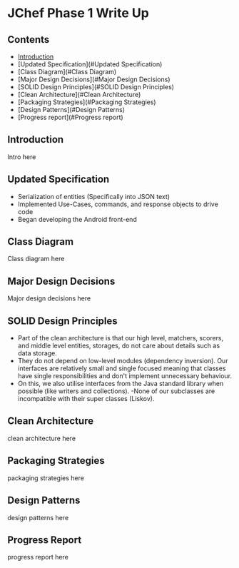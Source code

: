 # JChef Phase 1 Write Up

## Contents

* [Introduction](#introduction)
* [Updated Specification](#Updated Specification)
* [Class Diagram](#Class Diagram)
* [Major Design Decisions](#Major Design Decisions)
* [SOLID Design Principles](#SOLID Design Principles)
* [Clean Architecture](#Clean Architecture)
* [Packaging Strategies](#Packaging Strategies)
* [Design Patterns](#Design Patterns)
* [Progress report](#Progress report)

## Introduction

Intro here

## Updated Specification
- Serialization of entities (Specifically into JSON text)
- Implemented Use-Cases, commands, and response objects to drive code
- Began developing the Android front-end 


## Class Diagram

Class diagram here

## Major Design Decisions

Major design decisions here

## SOLID Design Principles
- Part of the clean architecture is that our high level, matchers, scorers, and middle level entities, storages, do not care about details such as data storage. 
- They do not depend on low-level modules (dependency inversion). Our interfaces are relatively small and single focused meaning that classes have single responsibilities and don't implement unnecessary behaviour. 
- On this, we also utilise interfaces from the Java standard library when possible (like writers and collections). 
-None of our subclasses are incompatible with their super classes (Liskov).


## Clean Architecture

clean architecture here

## Packaging Strategies

packaging strategies here

## Design Patterns

design patterns here

## Progress Report

progress report here
